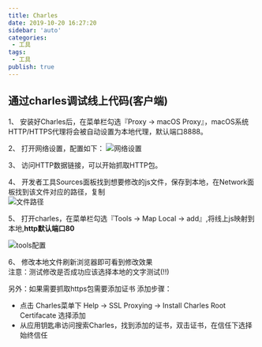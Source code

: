 ```yaml
--- 
title: Charles
date: 2019-10-20 16:27:20
sidebar: 'auto'
categories: 
 - 工具
tags: 
 - 工具
publish: true
---
```

## 通过charles调试线上代码(客户端)

1、 安装好Charles后，在菜单栏勾选『Proxy -> macOS Proxy』，macOS系统HTTP/HTTPS代理将会被自动设置为本地代理，默认端口8888。

2、 打开网络设置，配置如下：
![网络设置](https://tva1.sinaimg.cn/large/006y8mN6ly1g7u8yaasjwj30l00hqaei.jpg)

3、 访问HTTP数据链接，可以开始抓取HTTP包。

4、 开发者工具Sources面板找到想要修改的js文件，保存到本地，在Network面板找到该文件对应的路径，复制  
![文件路径](https://tva1.sinaimg.cn/large/006y8mN6ly1g7u93nwcn0j30hw04paai.jpg)

5、 打开charles，在菜单栏勾选『Tools -> Map Local -> add』,将线上js映射到本地,**http默认端口80**

![tools配置](https://tva1.sinaimg.cn/large/006y8mN6ly1g7u9caog3gj30qe0nsq5b.jpg)

6、 修改本地文件刷新浏览器即可看到修改效果  
注意：测试修改是否成功应该选择本地的文字测试(!!)

另外：如果需要抓取https包需要添加证书
添加步骤：

- 点击 Charles菜单下 Help -> SSL Proxying -> Install Charles Root Certifacate 选择添加
- 从应用钥匙串访问搜索Charles，找到添加的证书，双击证书，在信任下选择始终信任

